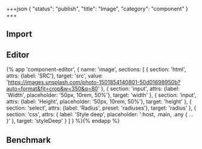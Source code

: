 +++json
{
  "status": "publish",
  "title": "Image",
  "category": "component"
}
+++

## Import

<app-component-import componentName="image"></app-component-import>

## Editor

{%
  app 'component-editor', {
    name: 'image',
    sections: [
      {
        section: 'html',
        attrs: {label: 'SRC'},
        target: 'src',
        value: 'https://images.unsplash.com/photo-1501854140801-50d01698950b?auto=format&fit=crop&w=350&q=80'
      },
      {
        section: 'input',
        attrs: {label: 'Width', placeholder: '50px, 10rem, 50%'},
        target: 'width'
      },
      {
        section: 'input',
        attrs: {label: 'Height', placeholder: '50px, 10rem, 50%'},
        target: 'height'
      },
      {
        section: 'select',
        attrs: {label: 'Radius', preset: 'radiuses'},
        target: 'radius'
      },
      {
        section: 'css',
        attrs: {
          label: 'Style deep',
          placeholder: ':host, .main, .any { ... }'
        },
        target: 'styleDeep'
      }
    ]
  }
%}{% endapp %}

## Benchmark

<app-component-benchmark reportId="ui-image"></app-component-benchmark>
